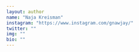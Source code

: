 ```yaml
---
layout: author
name: "Naja Kreisman"
instagram: "https://www.instagram.com/gnawjay/"
twitter: ""
img: ""
bio: ""
---
```

